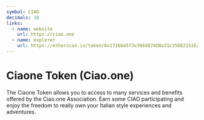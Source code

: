 ```yaml
---
symbol: CIAO
decimals: 18
links:
  - name: website
    url: https://ciao.one
  - name: explorer
    url: https://etherscan.io/token/0x171664573e3969874DBa31c35082151Ea4f181F3
---
```


# Ciaone Token (Ciao.one)

The Ciaone Token allows you to access to many services and benefits offered by the Ciao.one Association. Earn some CIAO participating and enjoy the freedom to really own your Italian style experiences and adventures.
